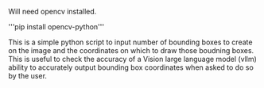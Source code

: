 Will need opencv installed.

'''pip install opencv-python'''


This is a simple python script to input number of bounding boxes to create on the image and the coordinates on which to draw those boudning boxes. 
This is useful to check the accuracy of a Vision large language model (vllm) ability to accurately output bounding box coordinates when asked to do so by the user.
